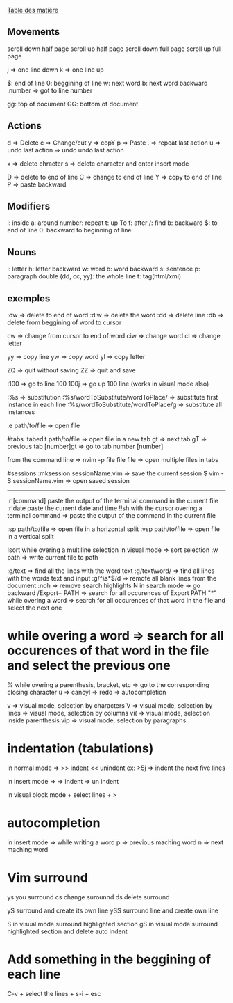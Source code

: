 [Table des matière](../table_of_content.md)

## Movements
<c-d> scroll down half page
<c-u> scroll up half page
<c-f> scroll down full page
<c-b> scroll up full page

j => one line down
k => one line up

$: end of line
0: beggining of line
w: next word
b: next word backward
:number => got to line number

gg: top of document
GG: bottom of document

## Actions
d => Delete
c => Change/cut
y => copY
p => Paste
. => repeat last action
u => undo last action
<C-r> => undo undo last action

x => delete chracter
s => delete character and enter insert mode 

<Shift>
D => delete to end of line
C => change to end of line
Y => copy to end of line
P => paste backward

## Modifiers
i: inside
a: around
number: repeat 
t: up To
f: after
/: find
b: backward
$: to end of line
0: backward to beginning of line

## Nouns
l: letter
h: letter backward
w: word
b: word backward
s: sentence
p: paragraph
double (dd, cc, yy): the whole line
t: tag(html/xml)


## exemples
:dw => delete to end of word
:diw => delete the word
:dd => delete line
:db => delete from beggining of word to cursor

cw => change from cursor to end of word
ciw => change word
cl => change letter


yy => copy line
yw => copy word
yl => copy letter

ZQ => quit without saving
ZZ => quit and save

:100 => go to line 100
100j => go up 100 line (works in visual mode also)

:%s => substitution
:%s/wordToSubstitute/wordToPlace/ => substitute first instance in each line
:%s/wordToSubstitute/wordToPlace/g => substitute all instances

:e path/to/file => open file

#tabs
:tabedit path/to/file => open file in a new tab
gt => next tab
gT => previous tab
[number]gt => go to tab number [number]

from the command line => nvim -p file file file => open multiple files in tabs

#sessions
:mksession sessionName.vim => save the current session
$ vim -S sessionName.vim => open saved session

______

:r![command] paste the output of the terminal command in the current file
:r!date paste the current date and time
!!sh with the cursor overing a terminal command => paste the output of the command in the current file

:sp path/to/file => open file in a horizontal split
:vsp path/to/file => open file in a vertical split

!sort while overing a multiline selection in visual mode => sort selection 
:w path => write current file to path

:g/text => find all the lines with the word text
:g/text\word/ => find all lines with the words text and input
:g/^\s*$/d => remofe all blank lines from the document
:noh => remove search highlights
N in search mode => go backward
/Export\+ PATH => search for all occurences of Export PATH
"*" while overing a word => search for all occurences of that word in the file and select the next one
# while overing a word => search for all occurences of that word in the file and select the previous one

% while overing a parenthesis, bracket, etc => go to the corresponding closing character
u => cancyl
<C-r> => redo
<c-n> => autocompletion

v => visual mode, selection by characters 
V => visual mode, selection by lines
<c-v> => visual mode, selection by columns
vi( => visual mode, selection inside parenthesis
vip => visual mode, selection by paragraphs

# indentation (tabulations)
in normal mode => >> indent
	<< unindent
ex: >5j => indent the next five lines

in insert mode => <c-T> => indent
	<c-D> => un indent

in visual block mode
<C-v> + select lines + >

# autocompletion
in insert mode => <c-p> while writing a word
	p => previous maching word
	n => next maching word

# Vim surround

ys you surround
cs change surounnd
ds delete surround

yS surround and create its own line
ySS surround line and create own line

S in visual mode surround highlighted section
gS in visual mode surround highlighted section and delete auto indent

# Add something in the beggining of each line
C-v + select the lines + s-i + esc

